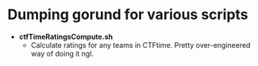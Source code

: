 # Dumping gorund for various scripts

- **ctfTimeRatingsCompute.sh** 
	- Calculate ratings for any teams in CTFtime. Pretty over-engineered way of doing it ngl.

